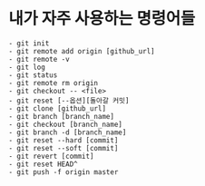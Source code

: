 # 내가 자주 사용하는 명령어들

    - git init
    - git remote add origin [github_url]
    - git remote -v
    - git log
    - git status
    - git remote rm origin
    - git checkout -- <file>
    - git reset [--옵션][돌아갈 커밋]
    - git clone [github_url]
    - git branch [branch_name]
    - git checkout [branch_name]
    - git branch -d [branch_name]
    - git reset --hard [commit]
    - git reset --soft [commit]
    - git revert [commit]
    - git reset HEAD^
    - git push -f origin master